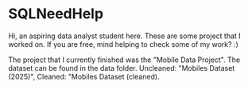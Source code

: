 # SQLNeedHelp
Hi, an aspiring data analyst student here. These are some project that I worked on. If you are free, mind helping to check some of my work? :)

The project that I currently finished was the "Mobile Data Project". 
The dataset can be found in the data folder. Uncleaned: "Mobiles Dataset (2025)", Cleaned: "Mobiles Dataset (cleaned).
